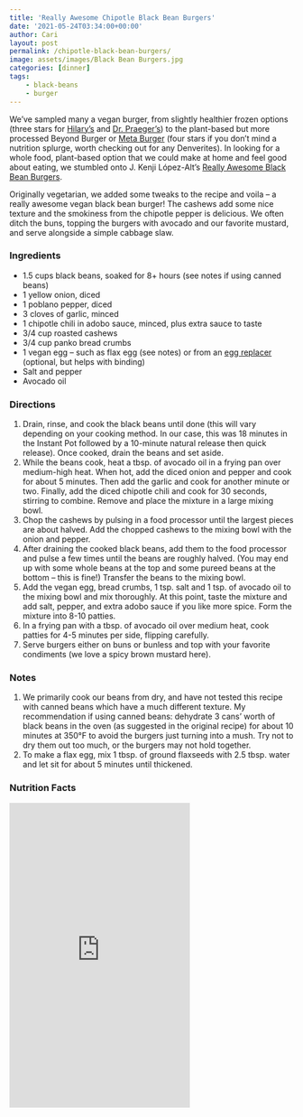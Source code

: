 ```yaml
---
title: 'Really Awesome Chipotle Black Bean Burgers'
date: '2021-05-24T03:34:00+00:00'
author: Cari
layout: post
permalink: /chipotle-black-bean-burgers/
image: assets/images/Black Bean Burgers.jpg
categories: [dinner]
tags:
    - black-beans
    - burger
---
```


We’ve sampled many a vegan burger, from slightly healthier frozen options (three stars for [Hilary’s](https://hilaryseatwell.com/) and [Dr. Praeger’s](https://drpraegers.com/)) to the plant-based but more processed Beyond Burger or [Meta Burger](https://www.metaburger.com/) (four stars if you don’t mind a nutrition splurge, worth checking out for any Denverites). In looking for a whole food, plant-based option that we could make at home and feel good about eating, we stumbled onto J. Kenji López-Alt’s [Really Awesome Black Bean Burgers](https://www.seriouseats.com/the-best-black-bean-burger-recipe).

Originally vegetarian, we added some tweaks to the recipe and voila – a really awesome vegan black bean burger! The cashews add some nice texture and the smokiness from the chipotle pepper is delicious. We often ditch the buns, topping the burgers with avocado and our favorite mustard, and serve alongside a simple cabbage slaw.

### Ingredients

- 1.5 cups black beans, soaked for 8+ hours (see notes if using canned beans)
- 1 yellow onion, diced
- 1 poblano pepper, diced
- 3 cloves of garlic, minced
- 1 chipotle chili in adobo sauce, minced, plus extra sauce to taste
- 3/4 cup roasted cashews
- 3/4 cup panko bread crumbs
- 1 vegan egg – such as flax egg (see notes) or from an [egg replacer](https://www.bobsredmill.com/gluten-free-vegan-egg-replacer.html) (optional, but helps with binding)
- Salt and pepper
- Avocado oil

### Directions

1. Drain, rinse, and cook the black beans until done (this will vary depending on your cooking method. In our case, this was 18 minutes in the Instant Pot followed by a 10-minute natural release then quick release). Once cooked, drain the beans and set aside.
2. While the beans cook, heat a tbsp. of avocado oil in a frying pan over medium-high heat. When hot, add the diced onion and pepper and cook for about 5 minutes. Then add the garlic and cook for another minute or two. Finally, add the diced chipotle chili and cook for 30 seconds, stirring to combine. Remove and place the mixture in a large mixing bowl.
3. Chop the cashews by pulsing in a food processor until the largest pieces are about halved. Add the chopped cashews to the mixing bowl with the onion and pepper.
4. After draining the cooked black beans, add them to the food processor and pulse a few times until the beans are roughly halved. (You may end up with some whole beans at the top and some pureed beans at the bottom – this is fine!) Transfer the beans to the mixing bowl.
5. Add the vegan egg, bread crumbs, 1 tsp. salt and 1 tsp. of avocado oil to the mixing bowl and mix thoroughly. At this point, taste the mixture and add salt, pepper, and extra adobo sauce if you like more spice. Form the mixture into 8-10 patties.
6. In a frying pan with a tbsp. of avocado oil over medium heat, cook patties for 4-5 minutes per side, flipping carefully.
7. Serve burgers either on buns or bunless and top with your favorite condiments (we love a spicy brown mustard here).

### Notes

1. We primarily cook our beans from dry, and have not tested this recipe with canned beans which have a much different texture. My recommendation if using canned beans: dehydrate 3 cans’ worth of black beans in the oven (as suggested in the original recipe) for about 10 minutes at 350°F to avoid the burgers just turning into a mush. Try not to dry them out too much, or the burgers may not hold together.
2. To make a flax egg, mix 1 tbsp. of ground flaxseeds with 2.5 tbsp. water and let sit for about 5 minutes until thickened.

<h3> Nutrition Facts </h3>

<iframe title="CRONOMETER.com" width="320" height="540" src="https://cronometer.com/facts.html?food=30659036&measure=84044311&labelType=AMERICAN_2016" frameborder="0"></iframe>
